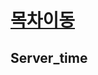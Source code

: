 
# [목차이동](https://github.com/Guide-Line/Auction-promotion-guide#TOC)

## <a name='server_time'>Server_time</a>

  

<!DOCTYPE html PUBLIC "-//W3C//DTD XHTML 1.0 Transitional//EN" "http://www.w3.org/TR/xhtml1/DTD/xhtml1-transitional.dtd">
<html xmlns="http://www.w3.org/1999/xhtml" xmlns="http://www.w3.org/1999/html">
<head>
	<title>옥션 - 모바일 쇼핑은 옥션</title>
	<meta http-equiv="Content-Type" content="text/html; charset=euc-kr" />
	<meta http-equiv="X-UA-Compatible" content="IE=edge" />
	<script type="text/javascript" src="http://script.auction.co.kr/common/jquery.js"></script>
	<script type="text/javascript">
	<!--

		$(document).ready(function(){

			var eventDate = new Date(2016,10 - 1,11,00,00,00);
			var sEventDate = GetSearchQuery('date');
// ?date=2016-10-11-00
			var getData = "http://eventv2.auction.co.kr/event3/2014/05/25/Time/getTime.aspx";
			$.ajax({
				url : getData,
				crossDomain : true,
				dataType : "jsonp",
				jsonpCallback : "info",
				success : function(xml) {

					var nowDate;
					if ( sEventDate != -1 ){
						nowDate = new Date(sEventDate.substr(0,4),parseInt ( sEventDate.substr(5,2),10 ) - 1,sEventDate.substr(8,2),sEventDate.substr(11,2),00,00);
					}else{
						nowDate = new Date(xml.year, xml.month -1, xml.day, xml.Hour);
					}

					if ( nowDate.getTime() < eventDate.getTime() ){
						//2016-10-11 00시 초과
						alert("해당일 초과");
					}else{
						//2016-10-11 00시 미달
						alert("해당일 안지남");
					}

				},
				error : function() {
					
					var nowDate = new Date();

					if ( nowDate.getTime() < eventDate.getTime() ){
						//2016-10-11 00시 초과
						alert("해당일 초과");
					}else{
						//2016-10-11 00시 미달
						alert("해당일 안지남");
					}


				}
			});			

		});

	//-->

	</script>
</head>
<body>

	<div id="p_wrap">

	</div>

</body>
</html>

